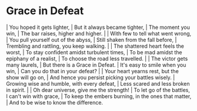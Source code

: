 Grace in Defeat
===============

| You hoped it gets lighter,
| But it always became tighter,
| The moment you win,
| The bar raises, higher and higher.
| 
| With few to tell what went wrong,
| You pull yourself out of the abyss,
| Still shaken from the fall before,
| Trembling and rattling, you keep walking.
| 
| The shattered heart feels the worst,
| To stay confident amidst turbulent times,
| To be mad amidst the epiphany of a realist,
| To choose the road less travelled.
| 
| The victor gets many laurels,
| But there is a Grace in Defeat.
| It\'s easy to smile when you win,
| Can you do that in your defeat?
| 
| Your heart yearns rest, but the show will go on,
| And hence you persist picking your battles wisely.
| Growing wise and humble, with every defeat,
| Less scared and less broken in spirit.
| 
| Oh dear universe, give me the strength!
| To let go of the battles, I can\'t win with grace,
| To keep the embers burning, in the ones that matter,
| And to be wise to know the difference.
